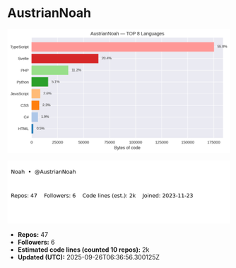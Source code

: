 # AustrianNoah


<!-- STATS:START -->
![languages](assets/stats/github_stats_langs.png)

<img src="assets/stats/github_stats_card.svg" alt="summary card">

- **Repos:** 47
- **Followers:** 6
- **Estimated code lines (counted 10 repos):** 2k
- **Updated (UTC):** 2025-09-26T06:36:56.300125Z
<!-- STATS:END -->

